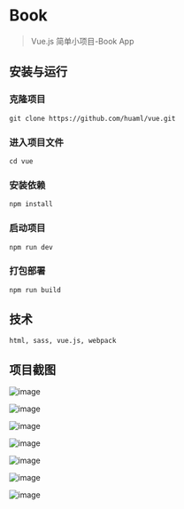 # Book

> Vue.js 简单小项目-Book App

## 安装与运行
### 克隆项目
```
git clone https://github.com/huaml/vue.git
```
### 进入项目文件
```
cd vue
```
### 安装依赖
```
npm install
```
### 启动项目
```
npm run dev
```
### 打包部署
```
npm run build
```

## 技术
```
html, sass, vue.js, webpack
```
## 项目截图
![image](https://github.com/huaml/vue/blob/master/static/7.gif)

![image](https://github.com/huaml/vue/blob/master/static/1.png)

![image](https://github.com/huaml/vue/blob/master/static/2.png)

![image](https://github.com/huaml/vue/blob/master/static/3.png)

![image](https://github.com/huaml/vue/blob/master/static/4.png)

![image](https://github.com/huaml/vue/blob/master/static/5.png)

![image](https://github.com/huaml/vue/blob/master/static/6.png)
